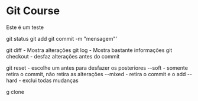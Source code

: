 # Git Course

Este é um teste

git status
git add <nome>
git commit -m "mensagem"'

git diff - Mostra alterações
git log - Mostra bastante informações
git checkout - desfaz alterações antes do commit

git reset - escolhe um antes para desfazer os posteriores
--soft <log commit>  - somente retira o commit, não retira as alterações
--mixed <log commit>  - retira o commit e o add
--hard <log commit>  - exclui todas mudanças

g clone <link> <novoNome>
